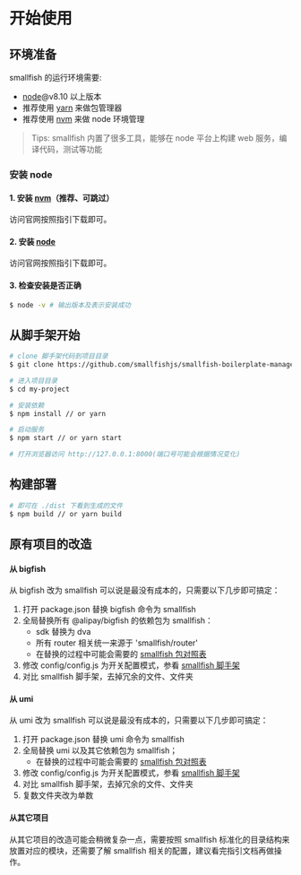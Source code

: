 # 开始使用

## 环境准备

smallfish 的运行环境需要:
- [node](https://nodejs.org/)@v8.10 以上版本
- 推荐使用 [yarn](https://yarnpkg.com/) 来做包管理器
- 推荐使用 [nvm](https://github.com/nvm-sh/nvm) 来做 node 环境管理

> Tips: smallfish 内置了很多工具，能够在 node 平台上构建 web 服务，编译代码，测试等功能

### 安装 node
#### 1. 安装 [nvm](https://github.com/nvm-sh/nvm)（推荐、可跳过）
访问官网按照指引下载即可。

#### 2. 安装 [node](https://nodejs.org/)
访问官网按照指引下载即可。

#### 3. 检查安装是否正确

```bash
$ node -v # 输出版本及表示安装成功
```

## 从脚手架开始

```bash
# clone 脚手架代码到项目目录
$ git clone https://github.com/smallfishjs/smallfish-boilerplate-management-system.git my-project

# 进入项目目录
$ cd my-project

# 安装依赖
$ npm install // or yarn

# 启动服务
$ npm start // or yarn start

# 打开浏览器访问 http://127.0.0.1:8000(端口号可能会根据情况变化)
```

## 构建部署

```bash
# 即可在 ./dist 下看到生成的文件
$ npm build // or yarn build
```

## 原有项目的改造
#### 从 bigfish
从 bigfish 改为 smallfish 可以说是最没有成本的，只需要以下几步即可搞定：
1. 打开 package.json 替换 bigfish 命令为 smallfish
2. 全局替换所有 @alipay/bigfish 的依赖包为 smallfish：
    - sdk 替换为 dva
    - 所有 router 相关统一来源于 'smallfish/router'
    - 在替换的过程中可能会需要的 [smallfish 包对照表](./config)
3. 修改 config/config.js 为开关配置模式，参看 [smallfish 脚手架](https://github.com/smallfishjs/smallfish-boilerplate-management-system/blob/master/config/config.js)
4. 对比 smallfish 脚手架，去掉冗余的文件、文件夹

#### 从 umi
从 umi 改为 smallfish 可以说是最没有成本的，只需要以下几步即可搞定：
1. 打开 package.json 替换 umi 命令为 smallfish
2. 全局替换 umi 以及其它依赖包为 smallfish；
    - 在替换的过程中可能会需要的 [smallfish 包对照表](./config)
3. 修改 config/config.js 为开关配置模式，参看 [smallfish 脚手架](https://github.com/smallfishjs/smallfish-boilerplate-management-system/blob/master/config/config.js)
4. 对比 smallfish 脚手架，去掉冗余的文件、文件夹
5. 复数文件夹改为单数

#### 从其它项目
从其它项目的改造可能会稍微复杂一点，需要按照 smallfish 标准化的目录结构来放置对应的模块，还需要了解 smallfish 相关的配置，建议看完指引文档再做操作。
